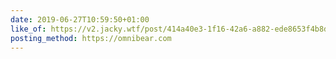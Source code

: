 ```yaml
---
date: 2019-06-27T10:59:50+01:00
like_of: https://v2.jacky.wtf/post/414a40e3-1f16-42a6-a882-ede8653f4b8d
posting_method: https://omnibear.com
---
```

